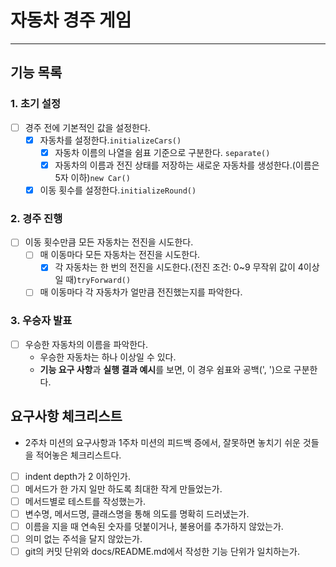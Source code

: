 # 자동차 경주 게임

---
## 기능 목록
### 1. 초기 설정
- [ ] 경주 전에 기본적인 값을 설정한다.
  - [x] 자동차를 설정한다.```initializeCars()```
    - [x] 자동차 이름의 나열을 쉼표 기준으로 구분한다. ```separate()```
    - [x] 자동차의 이름과 전진 상태를 저장하는 새로운 자동차를 생성한다.(이름은 5자 이하)```new Car()```
  - [x] 이동 횟수를 설정한다.```initializeRound()```

### 2. 경주 진행
- [ ] 이동 횟수만큼 모든 자동차는 전진을 시도한다.
  - [ ] 매 이동마다 모든 자동차는 전진을 시도한다.
    - [x] 각 자동차는 한 번의 전진을 시도한다.(전진 조건: 0~9 무작위 값이 4이상일 때)```tryForward()```
  - [ ] 매 이동마다 각 자동차가 얼만큼 전진했는지를 파악한다.

### 3. 우승자 발표
- [ ] 우승한 자동차의 이름을 파악한다.
  - 우승한 자동차는 하나 이상일 수 있다.
  - **기능 요구 사항**과 **실행 결과 예시**를 보면, 이 경우 쉼표와 공백(', ')으로 구분한다.


## 요구사항 체크리스트
- 2주차 미션의 요구사항과 1주차 미션의 피드백 증에서, 잘못하면 놓치기 쉬운 것들을 적어놓은 체크리스트다.
- [ ] indent depth가 2 이하인가.
- [ ] 메서드가 한 가지 일만 하도록 최대한 작게 만들었는가.
- [ ] 메서드별로 테스트를 작성했는가.
- [ ] 변수명, 메서드명, 클래스명을 통해 의도를 명확히 드러냈는가.
- [ ] 이름을 지을 때 연속된 숫자를 덧붙이거나, 불용어를 추가하지 않았는가.
- [ ] 의미 없는 주석을 달지 않았는가.
- [ ] git의 커밋 단위와 docs/README.md에서 작성한 기능 단위가 일치하는가.
